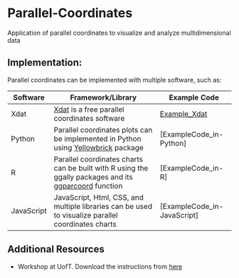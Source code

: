 # Parallel-Coordinates
Application of parallel coordinates to visualize and analyze multidimensional data 


 ## Implementation:
 Parallel coordinates can be implemented with multiple software, such as:

Software | Framework/Library | Example Code 
--- | --- | ---  
Xdat | [Xdat] is a free parallel coordinates software |   [Example_Xdat](https://github.com/randerson112358/Python/blob/master/simple_returns.py) | 
Python | Parallel coordinates plots can be implemented in Python using [Yellowbrick] package | [ExampleCode_in-Python]
R | Parallel coordinates charts can be built with R using the ggally packages and its [ggparcoord] function | [ExampleCode_in-R]
JavaScript | JavaScript, Html, CSS, and multiple libraries can be used to visualize parallel coordinates charts | [ExampleCode_in-JavaScript]

 [Xdat]: https://www.xdat.org/
 [Yellowbrick]: https://www.scikit-yb.org/en/latest/api/features/pcoords.html
 [ggparcoord]: https://www.r-graph-gallery.com/parallel-plot-ggally.html
[Matlab package]: https://www.mathworks.com/help/matlab/ref/parallelplot.html

## Additional Resources
* Workshop at UofT. Download the instructions from [here]

[here]: https://github.com/alminagorta/Parallel-Coordinates/raw/master/II-Coord-Instructions_Jan2020.docx
